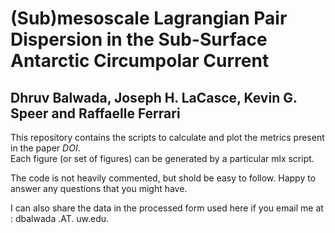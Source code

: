 # (Sub)mesoscale Lagrangian Pair Dispersion in the Sub-Surface Antarctic Circumpolar Current
## Dhruv Balwada, Joseph H. LaCasce, Kevin G. Speer and Raffaelle Ferrari

This repository contains the scripts to calculate and plot the metrics present in the paper *DOI*.  
Each figure (or set of figures) can be generated by a particular mlx script. 

The code is not heavily commented, but shold be easy to follow. Happy to answer any questions that you might have. 

I can also share the data in the processed form used here if you email me at : dbalwada .AT. uw.edu. 
